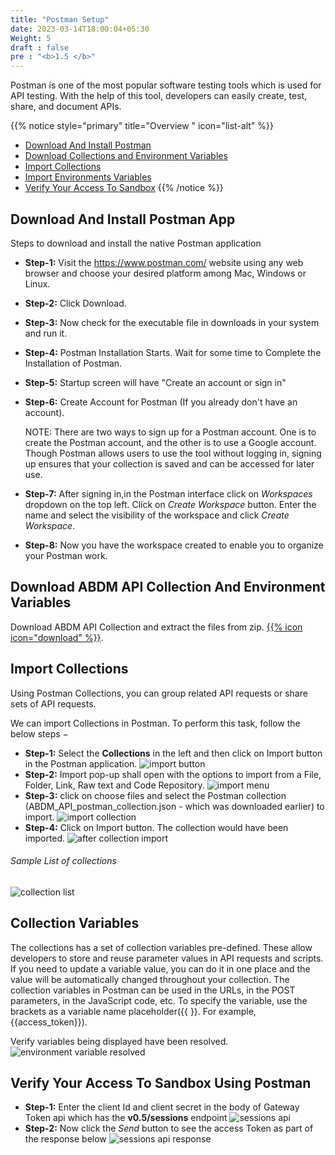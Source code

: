 ```yaml
---
title: "Postman Setup"
date: 2023-03-14T18:00:04+05:30
Weight: 5
draft : false
pre : "<b>1.5 </b>"
---
```



Postman is one of the most popular software testing tools which is used for API testing. With the help of this tool, developers can easily create, test, share, and document APIs.

{{% notice style="primary" title="Overview " icon="list-alt" %}}
- [Download And Install Postman](#download-and-install-postman-app)
- [Download Collections and Environment Variables](#download-collections-and-environment-variables)
- [Import Collections](#import-collections)
- [Import Environments Variables](#import-environments-variables) 
- [Verify Your Access To Sandbox](#verify-your-access-to-sandbox-using-postman)
{{% /notice %}}


## Download And Install Postman App
Steps to download and install the native Postman application

- **Step-1:** Visit the https://www.postman.com/ website using any web browser and choose your desired platform among Mac, Windows or Linux.
- **Step-2:** Click Download.
- **Step-3:** Now check for the executable file in downloads in your system and run it.
- **Step-4:** Postman Installation Starts. Wait for some time to Complete the Installation of Postman.
- **Step-5:** Startup screen will have "Create an account or sign in"
- **Step-6:** Create Account for Postman (If you already don't have an account).

    NOTE: There are two ways to sign up for a Postman account. One is to create the Postman account, and the other is to use a Google account. Though Postman allows users to use the tool without logging in, signing up ensures that your collection is saved and can be accessed for later use.
- **Step-7:** After signing in,in the Postman interface click on *Workspaces* dropdown on the top left. Click on *Create Workspace* button. Enter the name and select the visibility of the workspace and click *Create Workspace*.
- **Step-8:** Now you have the workspace created to enable you to organize your Postman work.

## Download ABDM API Collection And Environment Variables 

Download ABDM API Collection and extract the files from zip.
[{{% icon icon="download" %}}](../Postman_Collection.zip "download"). 

## Import Collections
Using Postman Collections, you can group related API requests or share sets of API requests.

We can import Collections in Postman. To perform this task, follow the below steps −

- **Step-1:** Select the **Collections** in the left and then click on Import button in the Postman application.
![import button](../import_postman_collection.png)
- **Step-2:** Import pop-up shall open with the options to import from a File, Folder, Link, Raw text and Code Repository.
![import menu](../import_menu.png)
- **Step-3:** click on choose files and select the Postman collection (ABDM_API_postman_collection.json - which was downloaded earlier) to import. 
![import collection](../import_collection.png)
- **Step-4:** Click on Import button. The collection would have been imported.
![after collection import](../after_collection_import.png)

###### Sample List of collections 
![collection list](../sample_collection_list.png)

## Collection Variables
The collections has a set of collection variables pre-defined. These allow developers to store and reuse parameter values in API requests and scripts. If you need to update a variable value, you can do it in one place and the value will be automatically changed throughout your collection. The collection variables in Postman can be used in the URLs, in the POST parameters, in the JavaScript code, etc. To specify the variable, use the brackets as a variable name placeholder({{ }}. For example, {{access_token}}).

Verify variables being displayed have been resolved.
![environment variable resolved](../variables_resolved.png)

## Verify Your Access To Sandbox Using Postman
- **Step-1:** Enter the client Id and client secret in the body of  Gateway Token api which has the **v0.5/sessions** endpoint 
![sessions api](../sessions_api.png)
- **Step-2:** Now click the *Send* button to see the access Token as part of the response below
![sessions api response](../sessions_api_response.png)


